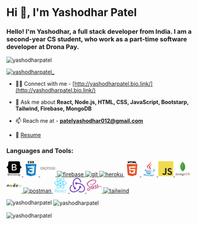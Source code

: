 <h1>Hi 👋, I'm Yashodhar Patel</h1>
<h3>Hello! I'm Yashodhar, a full stack developer from India. I am a second-year CS student, who work as a part-time software developer at Drona Pay.
</h3>

<p align="left"> <img src="https://komarev.com/ghpvc/?username=yashodharpatel&label=Profile%20views&color=0e75b6&style=flat" alt="yashodharpatel" /> </p>

<p align="left"> <a href="https://twitter.com/yashodharpatel_" target="blank"><img src="https://img.shields.io/twitter/follow/yashodharpatel_?logo=twitter&style=for-the-badge" alt="yashodharpatel_" /></a> </p>

- 👨‍💻 Connect with me - [http://yashodharpatel.bio.link/](http://yashodharpatel.bio.link/)

- 💬 Ask me about **React, Node.js, HTML, CSS, JavaScript, Bootstarp, Tailwind, Firebase, MongoDB**

- 📫 Reach me at - **patelyashodhar012@gmail.com**

- 📄 [Resume](https://drive.google.com/file/d/1Zq5ZjCSkb4oSL4ulJfRtovG_rDFBFAeY/view)


<h3 align="left">Languages and Tools:</h3>
<p align="left"> <a href="https://getbootstrap.com" target="_blank" rel="noreferrer"> <img src="https://raw.githubusercontent.com/devicons/devicon/master/icons/bootstrap/bootstrap-plain-wordmark.svg" alt="bootstrap" width="40" height="40"/> </a> <a href="https://www.w3schools.com/css/" target="_blank" rel="noreferrer"> <img src="https://raw.githubusercontent.com/devicons/devicon/master/icons/css3/css3-original-wordmark.svg" alt="css3" width="40" height="40"/> </a> <a href="https://expressjs.com" target="_blank" rel="noreferrer"> <img src="https://raw.githubusercontent.com/devicons/devicon/master/icons/express/express-original-wordmark.svg" alt="express" width="40" height="40"/> </a> <a href="https://firebase.google.com/" target="_blank" rel="noreferrer"> <img src="https://www.vectorlogo.zone/logos/firebase/firebase-icon.svg" alt="firebase" width="40" height="40"/> </a> <a href="https://git-scm.com/" target="_blank" rel="noreferrer"> <img src="https://www.vectorlogo.zone/logos/git-scm/git-scm-icon.svg" alt="git" width="40" height="40"/> </a> <a href="https://heroku.com" target="_blank" rel="noreferrer"> <img src="https://www.vectorlogo.zone/logos/heroku/heroku-icon.svg" alt="heroku" width="40" height="40"/> </a> <a href="https://www.w3.org/html/" target="_blank" rel="noreferrer"> <img src="https://raw.githubusercontent.com/devicons/devicon/master/icons/html5/html5-original-wordmark.svg" alt="html5" width="40" height="40"/> </a> <a href="https://www.java.com" target="_blank" rel="noreferrer"> <img src="https://raw.githubusercontent.com/devicons/devicon/master/icons/java/java-original.svg" alt="java" width="40" height="40"/> </a> <a href="https://developer.mozilla.org/en-US/docs/Web/JavaScript" target="_blank" rel="noreferrer"> <img src="https://raw.githubusercontent.com/devicons/devicon/master/icons/javascript/javascript-original.svg" alt="javascript" width="40" height="40"/> </a> <a href="https://www.mongodb.com/" target="_blank" rel="noreferrer"> <img src="https://raw.githubusercontent.com/devicons/devicon/master/icons/mongodb/mongodb-original-wordmark.svg" alt="mongodb" width="40" height="40"/> </a> <a href="https://nodejs.org" target="_blank" rel="noreferrer"> <img src="https://raw.githubusercontent.com/devicons/devicon/master/icons/nodejs/nodejs-original-wordmark.svg" alt="nodejs" width="40" height="40"/> </a> <a href="https://postman.com" target="_blank" rel="noreferrer"> <img src="https://www.vectorlogo.zone/logos/getpostman/getpostman-icon.svg" alt="postman" width="40" height="40"/> </a> <a href="https://reactjs.org/" target="_blank" rel="noreferrer"> <img src="https://raw.githubusercontent.com/devicons/devicon/master/icons/react/react-original-wordmark.svg" alt="react" width="40" height="40"/> </a> <a href="https://redux.js.org" target="_blank" rel="noreferrer"> <img src="https://raw.githubusercontent.com/devicons/devicon/master/icons/redux/redux-original.svg" alt="redux" width="40" height="40"/> </a> <a href="https://sass-lang.com" target="_blank" rel="noreferrer"> <img src="https://raw.githubusercontent.com/devicons/devicon/master/icons/sass/sass-original.svg" alt="sass" width="40" height="40"/> </a> <a href="https://tailwindcss.com/" target="_blank" rel="noreferrer"> <img src="https://www.vectorlogo.zone/logos/tailwindcss/tailwindcss-icon.svg" alt="tailwind" width="40" height="40"/> </a> </p>

<p><img align="left" src="https://github-readme-stats.vercel.app/api/top-langs?username=yashodharpatel&show_icons=true&locale=en&layout=compact" alt="yashodharpatel" /></p>

<p>&nbsp;<img align="center" src="https://github-readme-stats.vercel.app/api?username=yashodharpatel&show_icons=true&locale=en" alt="yashodharpatel" /></p>

<p><img align="center" src="https://github-readme-streak-stats.herokuapp.com/?user=yashodharpatel&" alt="yashodharpatel" /></p>
